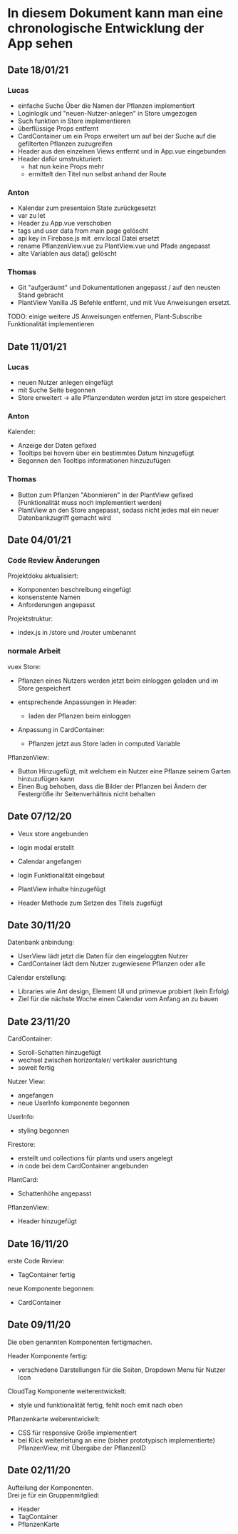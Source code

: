 # In diesem Dokument kann man eine chronologische Entwicklung der App sehen

## Date 18/01/21

### Lucas

- einfache Suche Über die Namen der Pflanzen implementiert
- Loginlogik und "neuen-Nutzer-anlegen" in Store umgezogen
- Such funktion in Store implementieren
- überflüssige Props entfernt
- CardContainer um ein Props erweitert um auf bei der Suche auf die gefilterten Pflanzen zuzugreifen
- Header aus den einzelnen Views entfernt und in App.vue eingebunden
- Header dafür umstrukturiert:
    - hat nun keine Props mehr
    - ermittelt den Titel nun selbst anhand der Route
    

### Anton

- Kalendar zum presentaion State zurückgesetzt
- var zu let
- Header zu App.vue verschoben
- tags und user data from main page gelöscht
- api key in Firebase.js mit .env.local Datei ersetzt
- rename PflanzenView.vue zu PlantView.vue und Pfade angepasst
- alte Variablen aus data() gelöscht 


### Thomas

- Git "aufgeräumt" und Dokumentationen angepasst / auf den neusten Stand gebracht
- PlantView Vanilla JS Befehle entfernt, und mit Vue Anweisungen ersetzt.

TODO: einige weitere JS Anweisungen entfernen, Plant-Subscribe Funktionalität implementieren



## Date 11/01/21

### Lucas

- neuen Nutzer anlegen eingefügt
- mit Suche Seite begonnen
- Store erweitert -> alle Pflanzendaten werden jetzt im store gespeichert

### Anton

Kalender: 
- Anzeige der Daten gefixed
- Tooltips bei hovern über ein bestimmtes Datum hinzugefügt
- Begonnen den Tooltips informationen hinzuzufügen

### Thomas

- Button zum Pflanzen "Abonnieren" in der PlantView gefixed (Funktionalität muss noch implementiert werden)
- PlantView an den Store angepasst, sodass nicht jedes mal ein neuer Datenbankzugriff gemacht wird


## Date 04/01/21

### Code Review Änderungen

Projektdoku aktualisiert:

- Komponenten beschreibung eingefügt
- konsenstente Namen
- Anforderungen angepasst

Projektstruktur:

- index.js in /store und /router umbenannt

### normale Arbeit

vuex Store:

- Pflanzen eines Nutzers werden jetzt beim einloggen geladen und im Store gespeichert
- entsprechende Anpassungen in Header:

    - laden der Pflanzen beim einloggen

- Anpassung in CardContainer:

    - Pflanzen jetzt aus Store laden in computed Variable

PflanzenView:
- Button Hinzugefügt, mit welchem ein Nutzer eine Pflanze seinem Garten hinzuzufügen kann
- Einen Bug behoben, dass die Bilder der Pflanzen bei Ändern der Festergröße ihr Seitenverhältnis nicht behalten 

## Date 07/12/20

- Veux store angebunden
- login modal erstellt

- Calendar angefangen
- login Funktionalität eingebaut

- PlantView inhalte hinzugefügt
- Header Methode zum Setzen des Titels zugefügt

## Date 30/11/20

Datenbank anbindung:

- UserView lädt jetzt die Daten für den eingeloggten Nutzer
- CardContainer lädt dem Nutzer zugewiesene Pflanzen oder alle 

Calendar erstellung:

- Libraries wie Ant design, Element UI und primevue probiert (kein Erfolg)
- Ziel für die nächste Woche einen Calendar vom Anfang an zu bauen 

## Date 23/11/20

CardContainer:

- Scroll-Schatten hinzugefügt
- wechsel zwischen horizontaler/ vertikaler ausrichtung
- soweit fertig

Nutzer View:

- angefangen
- neue UserInfo komponente begonnen

UserInfo:

- styling begonnen

Firestore:

- erstellt und collections für plants und users angelegt
- in code bei dem CardContainer angebunden

PlantCard:

- Schattenhöhe angepasst

PflanzenView:

- Header hinzugefügt

## Date 16/11/20

erste Code Review:

- TagContainer fertig

neue Komponente begonnen:

- CardContainer

## Date 09/11/20

Die oben genannten Komponenten fertigmachen.<br>

Header Komponente fertig:

- verschiedene Darstellungen für die Seiten, Dropdown Menu für Nutzer Icon

CloudTag Komponente weiterentwickelt:

- style und funktionalität fertig, fehlt noch emit nach oben

Pflanzenkarte weiterentwickelt:

- CSS für responsive Größe implementiert
- bei Klick weiterleitung an eine (bisher prototypisch implementierte) PflanzenView, mit Übergabe der PflanzenID

## Date 02/11/20

Aufteilung der Komponenten. <br>
Drei je für ein Gruppenmitglied:

- Header
- TagContainer
- PflanzenKarte
